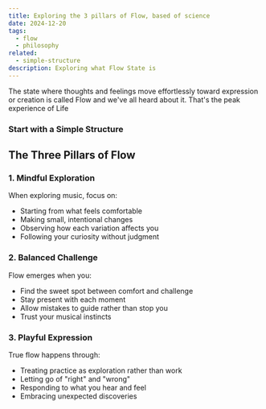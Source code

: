 ```yaml
---
title: Exploring the 3 pillars of Flow, based of science
date: 2024-12-20
tags:
  - flow
  - philosophy
related:
  - simple-structure
description: Exploring what Flow State is
---
```

The state where thoughts and feelings move effortlessly toward expression or creation is called Flow and we've all heard about it. That's the peak experience of Life 



### Start with a Simple Structure


## **The Three Pillars of Flow**

### **1. Mindful Exploration**
When exploring music, focus on:
- Starting from what feels comfortable
- Making small, intentional changes
- Observing how each variation affects you
- Following your curiosity without judgment

### **2. Balanced Challenge**
Flow emerges when you:
- Find the sweet spot between comfort and challenge
- Stay present with each moment
- Allow mistakes to guide rather than stop you
- Trust your musical instincts

### **3. Playful Expression**
True flow happens through:
- Treating practice as exploration rather than work
- Letting go of "right" and "wrong"
- Responding to what you hear and feel
- Embracing unexpected discoveries